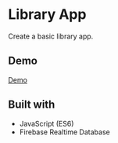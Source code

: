 # Library App

Create a basic library app. 

## Demo

[Demo](https://nearmint.github.io/library)

## Built with

* JavaScript (ES6)
* Firebase Realtime Database
